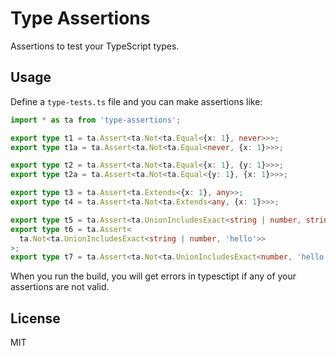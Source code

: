 # Type Assertions

Assertions to test your TypeScript types.

## Usage

Define a `type-tests.ts` file and you can make assertions like:

```ts
import * as ta from 'type-assertions';

export type t1 = ta.Assert<ta.Not<ta.Equal<{x: 1}, never>>>;
export type t1a = ta.Assert<ta.Not<ta.Equal<never, {x: 1}>>>;

export type t2 = ta.Assert<ta.Not<ta.Equal<{x: 1}, {y: 1}>>>;
export type t2a = ta.Assert<ta.Not<ta.Equal<{y: 1}, {x: 1}>>>;

export type t3 = ta.Assert<ta.Extends<{x: 1}, any>>;
export type t4 = ta.Assert<ta.Not<ta.Extends<any, {x: 1}>>>;

export type t5 = ta.Assert<ta.UnionIncludesExact<string | number, string>>;
export type t6 = ta.Assert<
  ta.Not<ta.UnionIncludesExact<string | number, 'hello'>>
>;
export type t7 = ta.Assert<ta.Not<ta.UnionIncludesExact<number, 'hello'>>>;
```

When you run the build, you will get errors in typesctipt if any of your assertions are not valid.

## License

MIT

